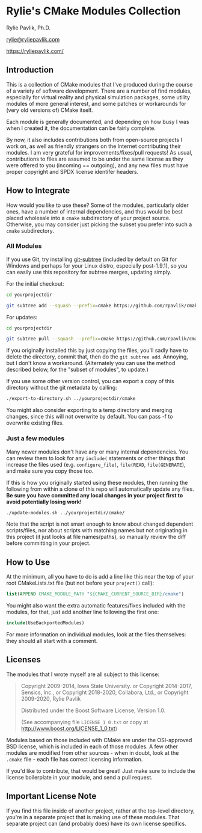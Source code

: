 # Rylie's CMake Modules Collection

Rylie Pavlik, Ph.D.

<rylie@ryliepavlik.com>

<https://ryliepavlik.com/>

<!--
Copyright 2009-2014, Iowa State University
Copyright 2014-2017, Sensics, Inc.
Copyright 2011-2020, Contributors
Copyright 2018-2023, Collabora, Ltd.
Copyright 2009-2023, Rylie Pavlik

SPDX-License-Identifier: BSL-1.0
-->

## Introduction

This is a collection of CMake modules that I've produced during the course
of a variety of software development.  There are a number of find modules,
especially for virtual reality and physical simulation packages, some utility
modules of more general interest, and some patches or workarounds for
(very old versions of) CMake itself.

Each module is generally documented, and depending on how busy I was
when I created it, the documentation can be fairly complete.

By now, it also includes contributions both from open-source projects I work on,
as well as friendly strangers on the Internet contributing their modules. I am
very grateful for improvements/fixes/pull requests! As usual, contributions to
files are assumed to be under the same license as they were offered to you
(incoming == outgoing), and any new files must have proper copyright and SPDX
license identifer headers.

## How to Integrate

How would you like to use these? Some of the modules, particularly older ones,
have a number of internal dependencies, and thus would be best placed wholesale
into a `cmake` subdirectory of your project source. Otherwise, you may consider
just picking the subset you prefer into such a `cmake` subdirectory.

### All Modules

If you use Git, try installing [git-subtree][1] (included by default on
Git for Windows and perhaps for your Linux distro, especially post-1.9.1), so
you can easily use this repository for subtree merges, updating simply.

For the initial checkout:

```sh
cd yourprojectdir

git subtree add --squash --prefix=cmake https://github.com/rpavlik/cmake-modules.git main
```

For updates:

```sh
cd yourprojectdir

git subtree pull --squash --prefix=cmake https://github.com/rpavlik/cmake-modules.git main
```

If you originally installed this by just copying the files, you'll sadly have to
delete the directory, commit that, then do the `git subtree add`. Annoying, but
I don't know a workaround. (Alternately you can use the method described below,
for the "subset of modules", to update.)

If you use some other version control, you can export a copy of this directory
without the git metadata by calling:

```sh
./export-to-directory.sh ../yourprojectdir/cmake
```

You might also consider exporting to a temp directory and merging changes, since
this will not overwrite by default.  You can pass -f to overwrite existing files.

### Just a few modules

Many newer modules don't have any or many internal dependencies. You can review
them to look for any `include(` statements or other things that increase the
files used (e.g. `configure_file(`, `file(READ`, `file(GENERATE`), and make sure
you copy those too.

If this is how you originally started using these modules, then running the
following from within a clone of this repo will automatically update any files.
**Be sure you have committed any local changes in your project first to avoid
potentially losing work!**

```sh
./update-modules.sh ../yourprojectdir/cmake/
```

Note that the script is not smart enough to know about changed dependent
scripts/files, nor about scripts with matching names but not originating in this
project (it just looks at file names/paths), so manually review the diff before
committing in your project.

## How to Use

At the minimum, all you have to do is add a line like this near the top
of your root CMakeLists.txt file (but not before your `project()` call):

```cmake
list(APPEND CMAKE_MODULE_PATH "${CMAKE_CURRENT_SOURCE_DIR}/cmake")
```

You might also want the extra automatic features/fixes included with the
modules, for that, just add another line following the first one:

```cmake
include(UseBackportedModules)
```

For more information on individual modules, look at the files themselves: they
should all start with a comment.

## Licenses

The modules that I wrote myself are all subject to this license:

> Copyright 2009-2014, Iowa State University.
> or Copyright 2014-2017, Sensics, Inc.,
> or Copyright 2018-2020, Collabora, Ltd.,
> or Copyright 2009-2020, Rylie Pavlik
>
> Distributed under the Boost Software License, Version 1.0.
>
> (See accompanying file `LICENSE_1_0.txt` or copy at
> <http://www.boost.org/LICENSE_1_0.txt>)

Modules based on those included with CMake are under the OSI-approved BSD
license, which is included in each of those modules. A few other modules are
modified from other sources - when in doubt, look at the `.cmake` file - each
file has correct licensing information.

If you'd like to contribute, that would be great! Just make sure to include
the license boilerplate in your module, and send a pull request.

## Important License Note

If you find this file inside of another project, rather at the top-level
directory, you're in a separate project that is making use of these modules.
That separate project can (and probably does) have its own license specifics.

[1]: https://github.com/git/git/tree/main/contrib/subtree  "Git Subtree upstream"
